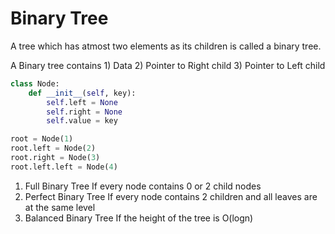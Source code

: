 # Binary Tree
A tree which has atmost two elements as its children is called a binary tree.

A Binary tree contains
	1) Data
	2) Pointer to Right child
	3) Pointer to Left child

```python
class Node:
    def __init__(self, key):
        self.left = None
        self.right = None
        self.value = key

root = Node(1)
root.left = Node(2)
root.right = Node(3)
root.left.left = Node(4)
```

1) Full Binary Tree
    If every node contains 0 or 2 child nodes
2) Perfect Binary Tree
    If every node contains 2 children and all leaves are at the same level
3) Balanced Binary Tree
    If the height of the tree is O(logn)
